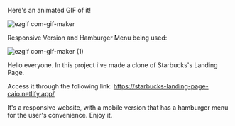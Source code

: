 Here's an animated GIF of it! <br>

![ezgif com-gif-maker](https://user-images.githubusercontent.com/84105396/152084623-b7051a25-239c-4f0a-8616-8c964de38415.gif)

Responsive Version and Hamburger Menu being used: 

![ezgif com-gif-maker (1)](https://user-images.githubusercontent.com/84105396/152084957-a3994c81-5872-40a4-874a-bea288977c0d.gif)


Hello everyone. In this project i've made a clone of Starbucks's Landing Page. <br>

Access it through the following link: https://starbucks-landing-page-caio.netlify.app/ <br>

It's a responsive website, with a mobile version that has a hamburger menu for the user's convenience. Enjoy it.
